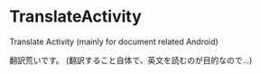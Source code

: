 # TranslateActivity
Translate Activity (mainly for document related Android)

翻訳荒いです。
(翻訳すること自体で、英文を読むのが目的なので...)
